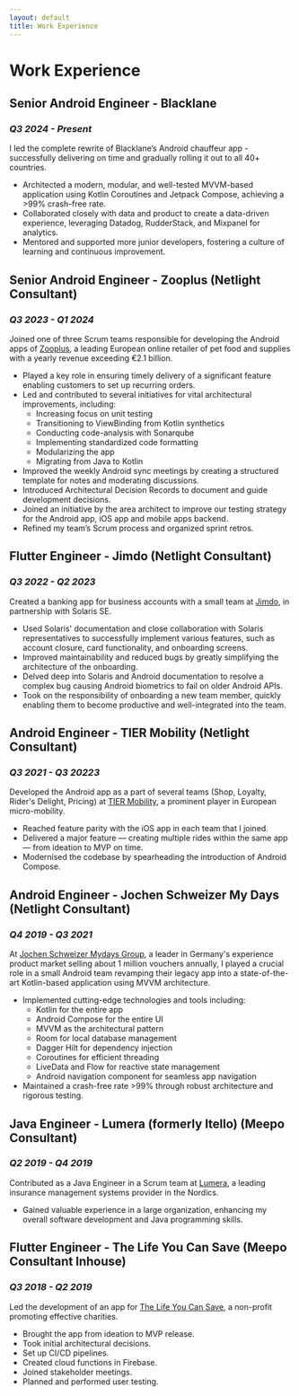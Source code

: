 ```yaml
---
layout: default
title: Work Experience
---
```


# Work Experience

## Senior Android Engineer - Blacklane

### _Q3 2024 - Present_

I led the complete rewrite of Blacklane’s Android chauffeur app - successfully delivering on time and gradually rolling it out to all 40+ countries.

- Architected a modern, modular, and well-tested MVVM-based application using Kotlin Coroutines and Jetpack Compose, achieving a >99% crash-free rate.
- Collaborated closely with data and product to create a data-driven experience, leveraging Datadog, RudderStack, and Mixpanel for analytics.
- Mentored and supported more junior developers, fostering a culture of learning and continuous improvement.

## Senior Android Engineer - Zooplus (Netlight Consultant)

### _Q3 2023 - Q1 2024_

Joined one of three Scrum teams responsible for developing the Android apps of
[Zooplus](https://www.zooplus.com/), a leading European online retailer of pet
food and supplies with a yearly revenue exceeding €2.1 billion.

- Played a key role in ensuring timely delivery of a significant feature
  enabling customers to set up recurring orders.
- Led and contributed to several initiatives for vital architectural
  improvements, including:
  - Increasing focus on unit testing
  - Transitioning to ViewBinding from Kotlin synthetics
  - Conducting code-analysis with Sonarqube
  - Implementing standardized code formatting
  - Modularizing the app
  - Migrating from Java to Kotlin
- Improved the weekly Android sync meetings by creating a structured template
  for notes and moderating discussions.
- Introduced Architectural Decision Records to document and guide development
  decisions.
- Joined an initiative by the area architect to improve our testing strategy for
  the Android app, iOS app and mobile apps backend.
- Refined my team’s Scrum process and organized sprint retros.

## Flutter Engineer - Jimdo (Netlight Consultant)

### _Q3 2022 - Q2 2023_

Created a banking app for business accounts with a small team at
[Jimdo](https://www.jimdo.com/), in partnership with Solaris SE.

- Used Solaris' documentation and close collaboration with Solaris
  representatives to successfully implement various features, such as account
  closure, card functionality, and onboarding screens.
- Improved maintainability and reduced bugs by greatly simplifying the
  architecture of the onboarding.
- Delved deep into Solaris and Android documentation to resolve a complex bug
  causing Android biometrics to fail on older Android APIs.
- Took on the responsibility of onboarding a new team member, quickly enabling
  them to become productive and well-integrated into the team.

## Android Engineer - TIER Mobility (Netlight Consultant)

### _Q3 2021 - Q3 20223_

Developed the Android app as a part of several teams (Shop, Loyalty, Rider's
Delight, Pricing) at [TIER Mobility](https://www.tier.app/en/), a prominent
player in European micro-mobility.

- Reached feature parity with the iOS app in each team that I joined.
- Delivered a major feature — creating multiple rides within the same app — from
  ideation to MVP on time.
- Modernised the codebase by spearheading the introduction of Android Compose.

## Android Engineer - Jochen Schweizer My Days (Netlight Consultant)

### _Q4 2019 - Q3 2021_

At [Jochen Schweizer Mydays Group](https://www.jochen-schweizer.de/), a leader
in Germany's experience product market selling about 1 million vouchers
annually, I played a crucial role in a small Android team revamping their legacy
app into a state-of-the-art Kotlin-based application using MVVM architecture.

- Implemented cutting-edge technologies and tools including:
  - Kotlin for the entire app
  - Android Compose for the entire UI
  - MVVM as the architectural pattern
  - Room for local database management
  - Dagger Hilt for dependency injection
  - Coroutines for efficient threading
  - LiveData and Flow for reactive state management
  - Android navigation component for seamless app navigation
- Maintained a crash-free rate >99% through robust architecture and rigorous
  testing.

<!--Keywords: Android, Kotlin, Firebase, Firebase Remote Config, Bitrise, Scrum,
  Dagger Hilt, retrofit2, Android Compose, LeakCanary, Hyperion, Espresso,
  Adjust, Emarsys-->

## Java Engineer - Lumera (formerly Itello) (Meepo Consultant)

### _Q2 2019 - Q4 2019_

Contributed as a Java Engineer in a Scrum team at
[Lumera](https://lumera.com/en/), a leading insurance management systems
provider in the Nordics.

- Gained valuable experience in a large organization, enhancing my overall
  software development and Java programming skills.

<!--Keywords: Java, Scrum, Insurtech, SQL, Jenkins-->

## Flutter Engineer - The Life You Can Save (Meepo Consultant Inhouse)

### _Q3 2018 - Q2 2019_

Led the development of an app for
[The Life You Can Save](https://www.thelifeyoucansave.org/), a non-profit
promoting effective charities.

- Brought the app from ideation to MVP release.
- Took initial architectural decisions.
- Set up CI/CD pipelines.
- Created cloud functions in Firebase.
- Joined stakeholder meetings.
- Planned and performed user testing.

<!--Keywords: Flutter, Dart, Firebase, Firease cloud functions, Fastlane, Jenkins-->
